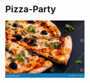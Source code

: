 # Pizza-Party
<img src = "https://github.com/RahulDikshit/Pizza-Party/blob/main/images/pizza.jpg" width=50% height=50%>
